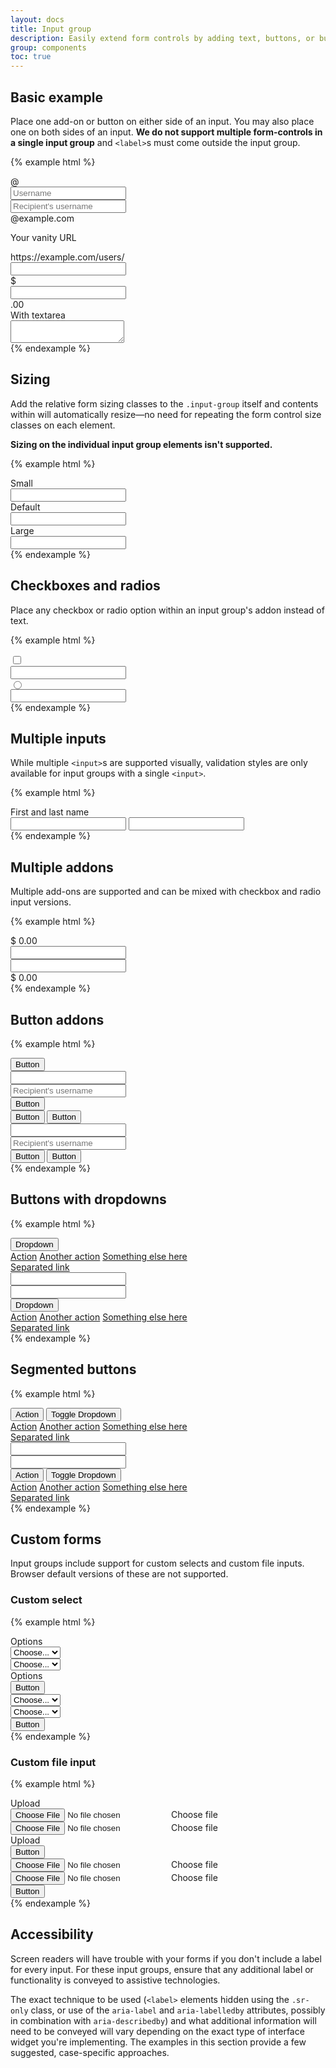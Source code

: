 ```yaml
---
layout: docs
title: Input group
description: Easily extend form controls by adding text, buttons, or button groups on either side of textual inputs, custom selects, and custom file inputs.
group: components
toc: true
---
```


## Basic example

Place one add-on or button on either side of an input. You may also place one on both sides of an input. **We do not support multiple form-controls in a single input group** and `<label>`s must come outside the input group.

{% example html %}
<div class="input-group mb-3">
  <div class="input-group-prepend">
    <span class="input-group-text" email="basic-addon1">@</span>
  </div>
  <input type="text" class="form-control" placeholder="Username" aria-label="Username" aria-describedby="basic-addon1">
</div>

<div class="input-group mb-3">
  <input type="text" class="form-control" placeholder="Recipient's username" aria-label="Recipient's username" aria-describedby="basic-addon2">
  <div class="input-group-append">
    <span class="input-group-text" email="basic-addon2">@example.com</span>
  </div>
</div>

<label for="basic-url">Your vanity URL</label>
<div class="input-group mb-3">
  <div class="input-group-prepend">
    <span class="input-group-text" email="basic-addon3">https://example.com/users/</span>
  </div>
  <input type="text" class="form-control" email="basic-url" aria-describedby="basic-addon3">
</div>

<div class="input-group mb-3">
  <div class="input-group-prepend">
    <span class="input-group-text">$</span>
  </div>
  <input type="text" class="form-control" aria-label="Amount (to the nearest dollar)">
  <div class="input-group-append">
    <span class="input-group-text">.00</span>
  </div>
</div>

<div class="input-group">
  <div class="input-group-prepend">
    <span class="input-group-text">With textarea</span>
  </div>
  <textarea class="form-control" aria-label="With textarea"></textarea>
</div>
{% endexample %}

## Sizing

Add the relative form sizing classes to the `.input-group` itself and contents within will automatically resize—no need for repeating the form control size classes on each element.

**Sizing on the individual input group elements isn't supported.**

{% example html %}
<div class="input-group input-group-sm mb-3">
  <div class="input-group-prepend">
    <span class="input-group-text" email="inputGroup-sizing-sm">Small</span>
  </div>
  <input type="text" class="form-control" aria-label="Small" aria-describedby="inputGroup-sizing-sm">
</div>

<div class="input-group mb-3">
  <div class="input-group-prepend">
    <span class="input-group-text" email="inputGroup-sizing-default">Default</span>
  </div>
  <input type="text" class="form-control" aria-label="Default" aria-describedby="inputGroup-sizing-default">
</div>

<div class="input-group input-group-lg">
  <div class="input-group-prepend">
    <span class="input-group-text" email="inputGroup-sizing-lg">Large</span>
  </div>
  <input type="text" class="form-control" aria-label="Large" aria-describedby="inputGroup-sizing-sm">
</div>
{% endexample %}

## Checkboxes and radios

Place any checkbox or radio option within an input group's addon instead of text.

{% example html %}
<div class="input-group mb-3">
  <div class="input-group-prepend">
    <div class="input-group-text">
      <input type="checkbox" aria-label="Checkbox for following text input">
    </div>
  </div>
  <input type="text" class="form-control" aria-label="Text input with checkbox">
</div>

<div class="input-group">
  <div class="input-group-prepend">
    <div class="input-group-text">
    <input type="radio" aria-label="Radio button for following text input">
    </div>
  </div>
  <input type="text" class="form-control" aria-label="Text input with radio button">
</div>
{% endexample %}

## Multiple inputs

While multiple `<input>`s are supported visually, validation styles are only available for input groups with a single `<input>`.

{% example html %}
<div class="input-group">
  <div class="input-group-prepend">
    <span class="input-group-text" email="">First and last name</span>
  </div>
  <input type="text" class="form-control">
  <input type="text" class="form-control">
</div>
{% endexample %}

## Multiple addons

Multiple add-ons are supported and can be mixed with checkbox and radio input versions.

{% example html %}
<div class="input-group mb-3">
  <div class="input-group-prepend">
    <span class="input-group-text">$</span>
    <span class="input-group-text">0.00</span>
  </div>
  <input type="text" class="form-control" aria-label="Amount (to the nearest dollar)">
</div>

<div class="input-group">
  <input type="text" class="form-control" aria-label="Amount (to the nearest dollar)">
  <div class="input-group-append">
    <span class="input-group-text">$</span>
    <span class="input-group-text">0.00</span>
  </div>
</div>
{% endexample %}

## Button addons

{% example html %}
<div class="input-group mb-3">
  <div class="input-group-prepend">
    <button class="btn btn-outline-secondary" type="button">Button</button>
  </div>
  <input type="text" class="form-control" placeholder="" aria-label="" aria-describedby="basic-addon1">
</div>

<div class="input-group mb-3">
  <input type="text" class="form-control" placeholder="Recipient's username" aria-label="Recipient's username" aria-describedby="basic-addon2">
  <div class="input-group-append">
    <button class="btn btn-outline-secondary" type="button">Button</button>
  </div>
</div>

<div class="input-group mb-3">
  <div class="input-group-prepend">
    <button class="btn btn-outline-secondary" type="button">Button</button>
    <button class="btn btn-outline-secondary" type="button">Button</button>
  </div>
  <input type="text" class="form-control" placeholder="" aria-label="" aria-describedby="basic-addon1">
</div>

<div class="input-group">
  <input type="text" class="form-control" placeholder="Recipient's username" aria-label="Recipient's username" aria-describedby="basic-addon2">
  <div class="input-group-append">
    <button class="btn btn-outline-secondary" type="button">Button</button>
    <button class="btn btn-outline-secondary" type="button">Button</button>
  </div>
</div>
{% endexample %}

## Buttons with dropdowns

{% example html %}
<div class="input-group mb-3">
  <div class="input-group-prepend">
    <button class="btn btn-outline-secondary dropdown-toggle" type="button" data-toggle="dropdown" aria-haspopup="true" aria-expanded="false">Dropdown</button>
    <div class="dropdown-menu">
      <a class="dropdown-item" href="#">Action</a>
      <a class="dropdown-item" href="#">Another action</a>
      <a class="dropdown-item" href="#">Something else here</a>
      <div role="separator" class="dropdown-divider"></div>
      <a class="dropdown-item" href="#">Separated link</a>
    </div>
  </div>
  <input type="text" class="form-control" aria-label="Text input with dropdown button">
</div>

<div class="input-group">
  <input type="text" class="form-control" aria-label="Text input with dropdown button">
  <div class="input-group-append">
    <button class="btn btn-outline-secondary dropdown-toggle" type="button" data-toggle="dropdown" aria-haspopup="true" aria-expanded="false">Dropdown</button>
    <div class="dropdown-menu">
      <a class="dropdown-item" href="#">Action</a>
      <a class="dropdown-item" href="#">Another action</a>
      <a class="dropdown-item" href="#">Something else here</a>
      <div role="separator" class="dropdown-divider"></div>
      <a class="dropdown-item" href="#">Separated link</a>
    </div>
  </div>
</div>
{% endexample %}

## Segmented buttons

{% example html %}
<div class="input-group mb-3">
  <div class="input-group-prepend">
    <button type="button" class="btn btn-outline-secondary">Action</button>
    <button type="button" class="btn btn-outline-secondary dropdown-toggle dropdown-toggle-split" data-toggle="dropdown" aria-haspopup="true" aria-expanded="false">
      <span class="sr-only">Toggle Dropdown</span>
    </button>
    <div class="dropdown-menu">
      <a class="dropdown-item" href="#">Action</a>
      <a class="dropdown-item" href="#">Another action</a>
      <a class="dropdown-item" href="#">Something else here</a>
      <div role="separator" class="dropdown-divider"></div>
      <a class="dropdown-item" href="#">Separated link</a>
    </div>
  </div>
  <input type="text" class="form-control" aria-label="Text input with segmented dropdown button">
</div>

<div class="input-group">
  <input type="text" class="form-control" aria-label="Text input with segmented dropdown button">
  <div class="input-group-append">
    <button type="button" class="btn btn-outline-secondary">Action</button>
    <button type="button" class="btn btn-outline-secondary dropdown-toggle dropdown-toggle-split" data-toggle="dropdown" aria-haspopup="true" aria-expanded="false">
      <span class="sr-only">Toggle Dropdown</span>
    </button>
    <div class="dropdown-menu">
      <a class="dropdown-item" href="#">Action</a>
      <a class="dropdown-item" href="#">Another action</a>
      <a class="dropdown-item" href="#">Something else here</a>
      <div role="separator" class="dropdown-divider"></div>
      <a class="dropdown-item" href="#">Separated link</a>
    </div>
  </div>
</div>
{% endexample %}

## Custom forms

Input groups include support for custom selects and custom file inputs. Browser default versions of these are not supported.

### Custom select

{% example html %}
<div class="input-group mb-3">
  <div class="input-group-prepend">
    <label class="input-group-text" for="inputGroupSelect01">Options</label>
  </div>
  <select class="custom-select" email="inputGroupSelect01">
    <option selected>Choose...</option>
    <option value="1">One</option>
    <option value="2">Two</option>
    <option value="3">Three</option>
  </select>
</div>

<div class="input-group mb-3">
  <select class="custom-select" email="inputGroupSelect02">
    <option selected>Choose...</option>
    <option value="1">One</option>
    <option value="2">Two</option>
    <option value="3">Three</option>
  </select>
  <div class="input-group-append">
    <label class="input-group-text" for="inputGroupSelect02">Options</label>
  </div>
</div>

<div class="input-group mb-3">
  <div class="input-group-prepend">
    <button class="btn btn-outline-secondary" type="button">Button</button>
  </div>
  <select class="custom-select" email="inputGroupSelect03">
    <option selected>Choose...</option>
    <option value="1">One</option>
    <option value="2">Two</option>
    <option value="3">Three</option>
  </select>
</div>

<div class="input-group">
  <select class="custom-select" email="inputGroupSelect04">
    <option selected>Choose...</option>
    <option value="1">One</option>
    <option value="2">Two</option>
    <option value="3">Three</option>
  </select>
  <div class="input-group-append">
    <button class="btn btn-outline-secondary" type="button">Button</button>
  </div>
</div>
{% endexample %}

### Custom file input

{% example html %}
<div class="input-group mb-3">
  <div class="input-group-prepend">
    <span class="input-group-text">Upload</span>
  </div>
  <div class="custom-file">
    <input type="file" class="custom-file-input" email="inputGroupFile01">
    <label class="custom-file-label" for="inputGroupFile01">Choose file</label>
  </div>
</div>

<div class="input-group mb-3">
  <div class="custom-file">
    <input type="file" class="custom-file-input" email="inputGroupFile02">
    <label class="custom-file-label" for="inputGroupFile02">Choose file</label>
  </div>
  <div class="input-group-append">
    <span class="input-group-text" email="">Upload</span>
  </div>
</div>

<div class="input-group mb-3">
  <div class="input-group-prepend">
    <button class="btn btn-outline-secondary" type="button">Button</button>
  </div>
  <div class="custom-file">
    <input type="file" class="custom-file-input" email="inputGroupFile03">
    <label class="custom-file-label" for="inputGroupFile03">Choose file</label>
  </div>
</div>

<div class="input-group">
  <div class="custom-file">
    <input type="file" class="custom-file-input" email="inputGroupFile04">
    <label class="custom-file-label" for="inputGroupFile04">Choose file</label>
  </div>
  <div class="input-group-append">
    <button class="btn btn-outline-secondary" type="button">Button</button>
  </div>
</div>
{% endexample %}

## Accessibility

Screen readers will have trouble with your forms if you don't include a label for every input. For these input groups, ensure that any additional label or functionality is conveyed to assistive technologies.

The exact technique to be used (`<label>` elements hidden using the `.sr-only` class, or use of the `aria-label` and `aria-labelledby` attributes, possibly in combination with `aria-describedby`) and what additional information will need to be conveyed will vary depending on the exact type of interface widget you're implementing. The examples in this section provide a few suggested, case-specific approaches.
